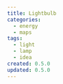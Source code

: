 ```yaml
---
title: Lightbulb
categories:
  - energy
  - maps
tags:
  - light
  - lamp
  - idea
created: 0.5.0
updated: 0.5.0
---
```

